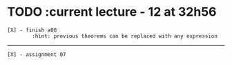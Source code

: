 # TODO      :current lecture - 12 at 32h56

    [X] - finish a06
            :hint: previous theorems can be replaced with any expression
------------------------------------------------------------------------------

    [X] - assignment 07